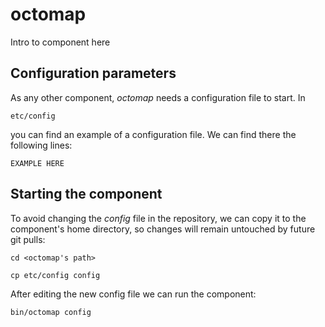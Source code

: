 # octomap
Intro to component here


## Configuration parameters
As any other component, *octomap* needs a configuration file to start. In
```
etc/config
```
you can find an example of a configuration file. We can find there the following lines:
```
EXAMPLE HERE
```

## Starting the component
To avoid changing the *config* file in the repository, we can copy it to the component's home directory, so changes will remain untouched by future git pulls:

```
cd <octomap's path> 
```
```
cp etc/config config
```

After editing the new config file we can run the component:

```
bin/octomap config
```
